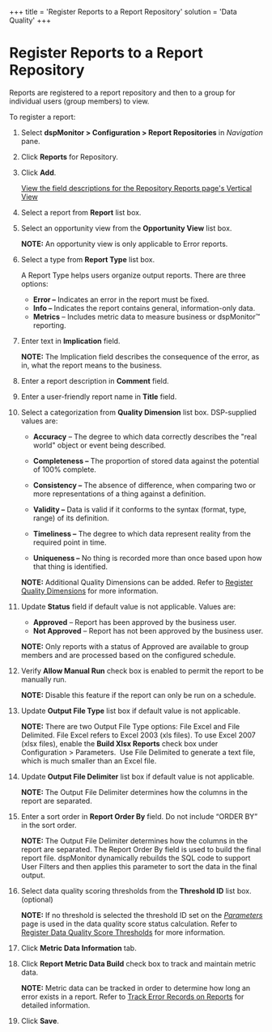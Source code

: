 +++
title = 'Register Reports to a Report Repository'
solution = 'Data Quality'
+++

# Register Reports to a Report Repository

Reports are registered to a report repository and then to a group for
individual users (group members) to view.

To register a report:

1.  Select **dspMonitor \> Configuration \> Report Repositories** in
    *Navigation* pane.

2.  Click **Reports** for Repository.

3.  Click **Add**.
    
    [View the field descriptions for the Repository Reports page's
    Vertical View](../Page_Desc/Repository_Reports_H)

4.  Select a report from **Report** list box.

5.  Select an opportunity view from the **Opportunity View** list box.
    
    **NOTE:** An opportunity view is only applicable to Error reports.

6.  Select a type from **Report Type** list box.
    
    A Report Type helps users organize output reports. There are three
    options:
    
      - **Error –** Indicates an error in the report must be fixed.
      - **Info –** Indicates the report contains general,
        information-only data.
      - **Metrics** – Includes metric data to measure business or
        dspMonitor™ reporting.

7.  Enter text in **Implication** field.
    
    **NOTE:** The Implication field describes the consequence of the
    error, as in, what the report means to the business.

8.  Enter a report description in **Comment** field.

9.  Enter a user-friendly report name in **Title** field.

10. Select a categorization from **Quality Dimension** list box.
    DSP-supplied values are:
    
      - **Accuracy** – The degree to which data correctly describes the
        "real world" object or event being described.
    
      - **Completeness –** The proportion of stored data against the
        potential of 100% complete.
    
      - **Consistency –** The absence of difference, when comparing two
        or more representations of a thing against a definition.
    
      - **Validity –** Data is valid if it conforms to the syntax
        (format, type, range) of its definition.
    
      - **Timeliness –** The degree to which data represent reality from
        the required point in time.
    
      - **Uniqueness –** No thing is recorded more than once based upon
        how that thing is identified.
    
    **NOTE:** Additional Quality Dimensions can be added. Refer to
    [Register Quality
    Dimensions](Populate_Configuration_Tables#Register_Quality_Dimensions)
    for more information.

11. Update **Status** field if default value is not applicable. Values
    are:
    
      - **Approved** – Report has been approved by the business user.
      - **Not Approved** – Report has not been approved by the business
        user.
    
    **NOTE:** Only reports with a status of Approved are available to
    group members and are processed based on the configured schedule.

12. Verify **Allow Manual Run** check box is enabled to permit the
    report to be manually run.
    
    **NOTE:** Disable this feature if the report can only be run on a
    schedule.

13. Update **Output File Type** list box if default value is not
    applicable.
    
    **NOTE:** There are two Output File Type options: File Excel and
    File Delimited. File Excel refers to Excel 2003 (xls files). To use
    Excel 2007 (xlsx files), enable the **Build Xlsx Reports** check box
    under Configuration \> Parameters.  Use File Delimited to generate a
    text file, which is much smaller than an Excel file.

14. Update **Output File Delimiter** list box if default value is not
    applicable.
    
    **NOTE:** The Output File Delimiter determines how the columns in
    the report are separated.

15. Enter a sort order in **Report Order By** field. Do not include
    “ORDER BY” in the sort order.
    
    **NOTE:** The Output File Delimiter determines how the columns in
    the report are separated. The Report Order By field is used to build
    the final report file. dspMonitor dynamically rebuilds the SQL code
    to support User Filters and then applies this parameter to sort the
    data in the final output.

16. Select data quality scoring thresholds from the **Threshold ID**
    list box. (optional)
    
    **NOTE:** If no threshold is selected the threshold ID set on the
    *[Parameters](../Page_Desc/Parameters)* page is used in the data
    quality score status calculation. Refer to [Register Data Quality
    Score
    Thresholds](Populate_Configuration_Tables#Register_Data_Quality_Score_Thresholds)
    for more information.

17. Click **Metric Data Information** tab.

18. Click **Report Metric Data Build** check box to track and maintain
    metric data.
    
    **NOTE:** Metric data can be tracked in order to determine how long
    an error exists in a report. Refer to [Track Error Records on
    Reports](Track_Error_Records_on_Reports) for detailed
    information.

19. Click **Save**.
